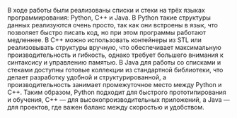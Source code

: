 В ходе работы были реализованы списки и стеки на трёх языках программирования: Python, C++ и Java. В Python такие структуры данных реализуются очень просто, так как они встроены в язык, что позволяет быстро писать код, но при этом программы работают медленнее. В C++ можно использовать контейнеры из STL или реализовывать структуры вручную, что обеспечивает максимальную производительность и гибкость, однако требует большего внимания к синтаксису и управлению памятью. В Java для работы со списками и стеками доступны готовые коллекции из стандартной библиотеки, что делает разработку удобной и структурированной, а производительность занимает промежуточное место между Python и C++. Таким образом, Python подходит для быстрого прототипирования и обучения, C++ — для высокопроизводительных приложений, а Java — для проектов, где важен баланс между скоростью и удобством.

